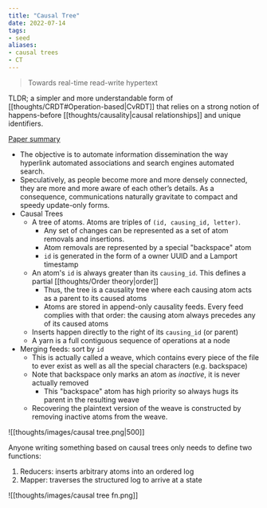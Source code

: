 ```yaml
---
title: "Causal Tree"
date: 2022-07-14
tags:
- seed
aliases:
- causal trees
- CT
---
```


> Towards real-time read-write hypertext

TLDR; a simpler and more understandable form of [[thoughts/CRDT#Operation-based|CvRDT]] that relies on a strong notion of happens-before [[thoughts/causality|causal relationships]] and unique identifiers.

[Paper summary](https://citeseerx.ist.psu.edu/viewdoc/download?doi=10.1.1.627.5286&rep=rep1&type=pdf)

- The objective is to automate information dissemination the way hyperlink automated associations and search engines automated search.
- Speculatively, as people become more and more densely connected, they are more and more aware of each other’s details. As a consequence, communications naturally gravitate to compact and speedy update-only forms.
- Causal Trees
	- A tree of atoms. Atoms are triples of `(id, causing_id, letter)`.
		- Any set of changes can be represented as a set of atom removals and insertions.
		- Atom removals are represented by a special "backspace" atom
		- `id` is generated in the form of a owner UUID and a Lamport timestamp
	- An atom's `id` is always greater than its `causing_id`. This defines a partial [[thoughts/Order theory|order]]
		- Thus, the tree is a causality tree where each causing atom acts as a parent to its caused atoms
		- Atoms are stored in append-only causality feeds. Every feed complies with that order: the causing atom always precedes any of its caused atoms
	- Inserts happen directly to the right of its `causing_id` (or parent)
	- A yarn is a full contiguous sequence of operations at a node
- Merging feeds: sort by `id`
	- This is actually called a weave, which contains every piece of the file to ever exist as well as all the special characters (e.g. backspace)
	- Note that backspace only marks an atom as *inactive*, it is never actually removed
		- This "backspace" atom has high priority so always hugs its parent in the resulting weave
	- Recovering the plaintext version of the weave is constructed by removing inactive atoms from the weave.

![[thoughts/images/causal tree.png|500]]

Anyone writing something based on causal trees only needs to define two functions:
1. Reducers: inserts arbitrary atoms into an ordered log
2. Mapper: traverses the structured log to arrive at a state

![[thoughts/images/causal tree fn.png]]